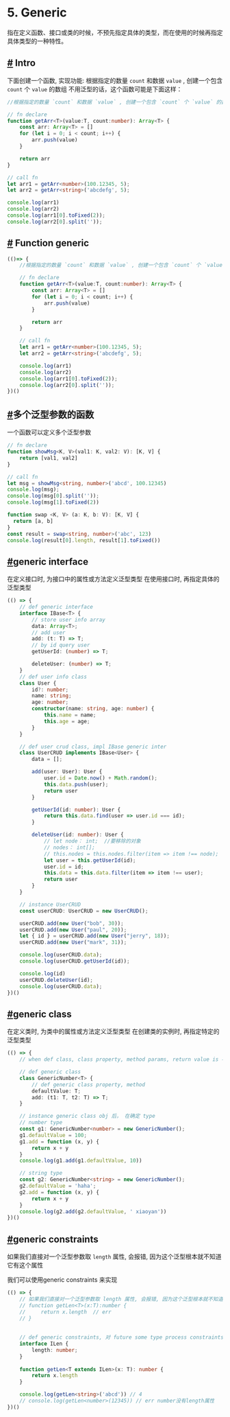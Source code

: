 # 5. Generic

指在定义函数、接口或类的时候，不预先指定具体的类型，而在使用的时候再指定具体类型的一种特性。

## [#](https://24kcs.github.io/vue3_study/chapter2/5_generic.html#引入) Intro

下面创建一个函数, 实现功能: 根据指定的数量 `count` 和数据 `value` , 创建一个包含 `count` 个 `value` 的数组 不用泛型的话，这个函数可能是下面这样：

```typescript
//根据指定的数量 `count` 和数据 `value` , 创建一个包含 `count` 个 `value` 的数组 

// fn declare
function getArr<T>(value:T, count:number): Array<T> {
    const arr: Array<T> = []
    for (let i = 0; i < count; i++) {
        arr.push(value)
    }

    return arr
}

// call fn
let arr1 = getArr<number>(100.12345, 5);
let arr2 = getArr<string>('abcdefg', 5);

console.log(arr1)
console.log(arr2)
console.log(arr1[0].toFixed(2));
console.log(arr2[0].split(''));
```

## [#](https://24kcs.github.io/vue3_study/chapter2/5_generic.html#使用函数泛型) Function generic

```typescript
(()=> {
    //根据指定的数量 `count` 和数据 `value` , 创建一个包含 `count` 个 `value` 的数组 

    // fn declare
    function getArr<T>(value:T, count:number): Array<T> {
        const arr: Array<T> = []
        for (let i = 0; i < count; i++) {
            arr.push(value)
        }

        return arr
    }

    // call fn
    let arr1 = getArr<number>(100.12345, 5);
    let arr2 = getArr<string>('abcdefg', 5);

    console.log(arr1)
    console.log(arr2)
    console.log(arr1[0].toFixed(2));
    console.log(arr2[0].split(''));
})()
```

## [#](https://24kcs.github.io/vue3_study/chapter2/5_generic.html#多个泛型参数的函数)多个泛型参数的函数

一个函数可以定义多个泛型参数

```typescript
// fn declare
function showMsg<K, V>(val1: K, val2: V): [K, V] {
    return [val1, val2]
}

// call fn
let msg = showMsg<string, number>('abcd', 100.12345)
console.log(msg);
console.log(msg[0].split(''));
console.log(msg[1].toFixed(2))

function swap <K, V> (a: K, b: V): [K, V] {
  return [a, b]
}
const result = swap<string, number>('abc', 123)
console.log(result[0].length, result[1].toFixed())

```

## [#](https://24kcs.github.io/vue3_study/chapter2/5_generic.html#泛型接口)generic interface

在定义接口时, 为接口中的属性或方法定义泛型类型
在使用接口时, 再指定具体的泛型类型

```typescript
(() => {
    // def generic interface
    interface IBase<T> {
        // store user info array
        data: Array<T>;
        // add user
        add: (t: T) => T;
        // by id query user
        getUserId: (number) => T;

        deleteUser: (number) => T;
    }
    // def user info class
    class User {
        id?: number;
        name: string;
        age: number;
        constructor(name: string, age: number) {
            this.name = name;
            this.age = age;
        }
    }

    // def user crud class, impl IBase generic inter
    class UserCRUD implements IBase<User> {
        data = [];

        add(user: User): User {
            user.id = Date.now() + Math.random();
            this.data.push(user);
            return user
        }

        getUserId(id: number): User {
            return this.data.find(user => user.id === id);
        }

        deleteUser(id: number): User {
            // let node： int;  //要移除的对象
            // nodes： int[];
            // this.nodes = this.nodes.filter(item => item !== node);
            let user = this.getUserId(id);
            user.id = id;
            this.data = this.data.filter(item => item !== user);
            return user
        }
    }

    // instance UserCRUD
    const userCRUD: UserCRUD = new UserCRUD();

    userCRUD.add(new User("bob", 30));
    userCRUD.add(new User("paul", 20));
    let { id } = userCRUD.add(new User("jerry", 18));
    userCRUD.add(new User("mark", 31));

    console.log(userCRUD.data);
    console.log(userCRUD.getUserId(id));

    console.log(id)
    userCRUD.deleteUser(id);
    console.log(userCRUD.data);
})()
```

## [#](https://24kcs.github.io/vue3_study/chapter2/5_generic.html#泛型类)generic class

在定义类时, 为类中的属性或方法定义泛型类型 在创建类的实例时, 再指定特定的泛型类型

```typescript
(() => {
    // when def class, class property, method params, return value is 不确定， 可以使用 generic class

    // def generic class
    class GenericNumber<T> {
        // def generic class property, method
        defaultValue: T;
        add: (t1: T, t2: T) => T;
    }

    // instance generic class obj 后， 在确定 type
    // number type
    const g1: GenericNumber<number> = new GenericNumber();
    g1.defaultValue = 100;
    g1.add = function (x, y) {
        return x + y
    }
    console.log(g1.add(g1.defaultValue, 10))

    // string type
    const g2: GenericNumber<string> = new GenericNumber();
    g2.defaultValue = 'haha';
    g2.add = function (x, y) {
        return x + y
    }
    console.log(g2.add(g2.defaultValue, ' xiaoyan'))
})()
```

## [#](https://24kcs.github.io/vue3_study/chapter2/5_generic.html#泛型约束)generic constraints 

如果我们直接对一个泛型参数取 `length` 属性, 会报错, 因为这个泛型根本就不知道它有这个属性

我们可以使用generic constraints 来实现

```typescript
(() => {
    // 如果我们直接对一个泛型参数取 length 属性, 会报错, 因为这个泛型根本就不知道它有这个属性
    // function getLen<T>(x:T):number {
    //     return x.length	// err
    // }
    
    
    // def generic constraints, 对 future some type process constraints
    interface ILen {
        length: number;
    }
    
    function getLen<T extends ILen>(x: T): number {
        return x.length
    }

    console.log(getLen<string>('abcd')) // 4
    // console.log(getLen<number>(12345)) // err number没有length属性
})()
```

